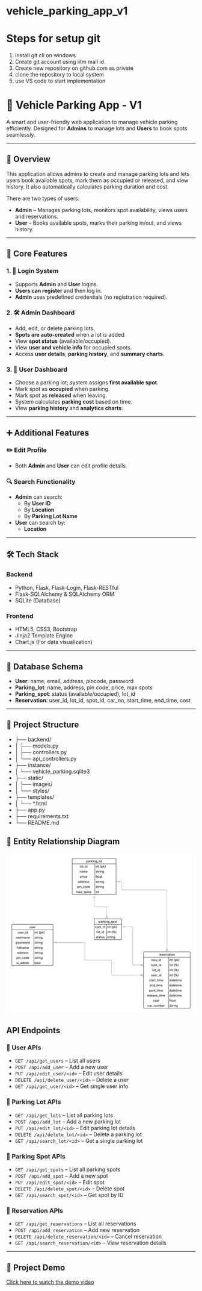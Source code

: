 # vehicle_parking_app_v1
# Steps for setup git
1) install git cli on windows
2) Create git account using iitm mail id
3) Create new repository on github.com as private
4) clone the repository to local system
5) use VS code to start implementation

# 🚗 Vehicle Parking App - V1

A smart and user-friendly web application to manage vehicle parking efficiently. Designed for **Admins** to manage lots and **Users** to book spots seamlessly.


---

## 📖 Overview

This application allows admins to create and manage parking lots and lets users book available spots, mark them as occupied or released, and view history. It also automatically calculates parking duration and cost.

There are two types of users:
- **Admin** – Manages parking lots, monitors spot availability, views users and reservations.
- **User** – Books available spots, marks their parking in/out, and views history.

---

## 🚀 Core Features

### 1. 🔐 Login System
- Supports **Admin** and **User** logins.
- **Users can register** and then log in.
- **Admin** uses predefined credentials (no registration required).

### 2. 🛠️ Admin Dashboard
- Add, edit, or delete parking lots.
- **Spots are auto-created** when a lot is added.
- View **spot status** (available/occupied).
- View **user and vehicle info** for occupied spots.
- Access **user details**, **parking history**, and **summary charts**.

### 3. 👤 User Dashboard
- Choose a parking lot; system assigns **first available spot**.
- Mark spot as **occupied** when parking.
- Mark spot as **released** when leaving.
- System calculates **parking cost** based on time.
- View **parking history** and **analytics charts**.

---

## ➕ Additional Features

### ✏️ Edit Profile
- Both **Admin** and **User** can edit profile details.

### 🔍 Search Functionality
- **Admin** can search:
  - By **User ID**
  - By **Location**
  - By **Parking Lot Name**
- **User** can search by:
  - **Location**

---

## 🛠 Tech Stack

### Backend
- Python, Flask, Flask-Login, Flask-RESTful
- Flask-SQLAlchemy & SQLAlchemy ORM
- SQLite (Database)

### Frontend
- HTML5, CSS3, Bootstrap
- Jinja2 Template Engine
- Chart.js (For data visualization)

---

## 🧩 Database Schema

- **User**: name, email, address, pincode, password  
- **Parking_lot**: name, address, pin code, price, max spots  
- **Parking_spot**: status (available/occupied), lot_id  
- **Reservation**: user_id, lot_id, spot_id, car_no, start_time, end_time, cost  

---
## 📁 Project Structure

- ├── backend/
- │ ├── models.py
- │ ├── controllers.py
- │ └── api_controllers.py
- ├── instance/
- │ └── vehicle_parking.sqlite3
- ├── static/
- │ ├── images/
- │ └── styles/
- ├── templates/
- │ └── *.html
- ├── app.py
- ├── requirements.txt
- └── README.md

## 🧩 Entity Relationship Diagram

![ER Diagram](static/images/er%20diagram%20(3).png)

## API Endpoints

### 👥 User APIs

- `GET /api/get_users` – List all users
- `POST /api/add_user` – Add a new user
- `PUT /api/edit_user/<id>` – Edit user details
- `DELETE /api/delete_user/<id>` – Delete a user
- `GET /api/get_user/<id>` – Get single user info

### 🏢 Parking Lot APIs

- `GET /api/get_lots` – List all parking lots
- `POST /api/add_lot` – Add a new parking lot
- `PUT /api/edit_lot/<id>` – Edit parking lot details
- `DELETE /api/delete_lot/<id>` – Delete a parking lot
- `GET /api/search_lot/<id>` – Get a single parking lot

### 🧱 Parking Spot APIs

- `GET /api/get_spots` – List all parking spots
- `POST /api/add_spot` – Add a new spot
- `PUT /api/edit_spot/<id>` – Edit spot
- `DELETE /api/delete_spot/<id>` – Delete spot
- `GET /api/search_spot/<id>` – Get spot by ID

### 📆 Reservation APIs

- `GET /api/get_reservations` – List all reservations
- `POST /api/add_reservation` – Add new reservation
- `DELETE /api/delete_reservation/<id>` – Cancel reservation
- `GET /api/search_reservation/<id>` – View reservation details

---

## 🎥 Project Demo

[Click here to watch the demo video](https://youtu.be/gJlxv_IhPjI?si=Ak3hDGZWHMnbol8N)


